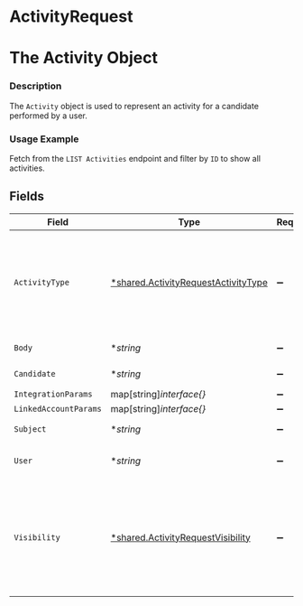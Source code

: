 # ActivityRequest

# The Activity Object
### Description
The `Activity` object is used to represent an activity for a candidate performed by a user.
### Usage Example
Fetch from the `LIST Activities` endpoint and filter by `ID` to show all activities.


## Fields

| Field                                                                                             | Type                                                                                              | Required                                                                                          | Description                                                                                       | Example                                                                                           |
| ------------------------------------------------------------------------------------------------- | ------------------------------------------------------------------------------------------------- | ------------------------------------------------------------------------------------------------- | ------------------------------------------------------------------------------------------------- | ------------------------------------------------------------------------------------------------- |
| `ActivityType`                                                                                    | [*shared.ActivityRequestActivityType](../../../pkg/models/shared/activityrequestactivitytype.md)  | :heavy_minus_sign:                                                                                | The activity's type.<br/><br/>* `NOTE` - NOTE<br/>* `EMAIL` - EMAIL<br/>* `OTHER` - OTHER         | NOTE                                                                                              |
| `Body`                                                                                            | **string*                                                                                         | :heavy_minus_sign:                                                                                | The activity's body.                                                                              | Candidate loves integrations!!.                                                                   |
| `Candidate`                                                                                       | **string*                                                                                         | :heavy_minus_sign:                                                                                | The activity’s candidate.                                                                         | 03455bc6-6040-430a-848e-aafacbfdf4fg                                                              |
| `IntegrationParams`                                                                               | map[string]*interface{}*                                                                          | :heavy_minus_sign:                                                                                | N/A                                                                                               | {"unique_integration_field":"unique_integration_field_value"}                                     |
| `LinkedAccountParams`                                                                             | map[string]*interface{}*                                                                          | :heavy_minus_sign:                                                                                | N/A                                                                                               | {"unique_linked_account_field":"unique_linked_account_field_value"}                               |
| `Subject`                                                                                         | **string*                                                                                         | :heavy_minus_sign:                                                                                | The activity's subject.                                                                           | Gil Feig's interview                                                                              |
| `User`                                                                                            | **string*                                                                                         | :heavy_minus_sign:                                                                                | The user that performed the action.                                                               | 9d892439-5fab-4dbb-8bd8-34f7f96c7912                                                              |
| `Visibility`                                                                                      | [*shared.ActivityRequestVisibility](../../../pkg/models/shared/activityrequestvisibility.md)      | :heavy_minus_sign:                                                                                | The activity's visibility.<br/><br/>* `ADMIN_ONLY` - ADMIN_ONLY<br/>* `PUBLIC` - PUBLIC<br/>* `PRIVATE` - PRIVATE | PRIVATE                                                                                           |